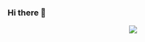 ### Hi there 👋

<p align="center">
  <img src="https://capsule-render.vercel.app/api?text=Hey
    Everyone!🕹️&animation=fadeIn&type=waving&color=gradient&height=100"/>
</p>
